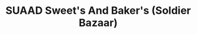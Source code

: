 ---
title: "SUAAD Sweet's And Baker's (Soldier Bazaar)"
url: /karachi/suaad-sweets-and-bakers-soldier-bazaar/
shop: bakery
---
